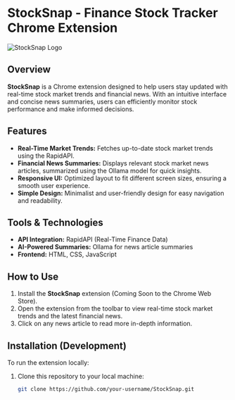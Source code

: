 # StockSnap - Finance Stock Tracker Chrome Extension

![StockSnap Logo](./StockSnap.jpeg)

## Overview
**StockSnap** is a Chrome extension designed to help users stay updated with real-time stock market trends and financial news. With an intuitive interface and concise news summaries, users can efficiently monitor stock performance and make informed decisions.

## Features
- **Real-Time Market Trends:** Fetches up-to-date stock market trends using the RapidAPI.
- **Financial News Summaries:** Displays relevant stock market news articles, summarized using the Ollama model for quick insights.
- **Responsive UI:** Optimized layout to fit different screen sizes, ensuring a smooth user experience.
- **Simple Design:** Minimalist and user-friendly design for easy navigation and readability.

## Tools & Technologies
- **API Integration:** RapidAPI (Real-Time Finance Data)
- **AI-Powered Summaries:** Ollama for news article summaries
- **Frontend:** HTML, CSS, JavaScript

## How to Use
1. Install the **StockSnap** extension (Coming Soon to the Chrome Web Store).
2. Open the extension from the toolbar to view real-time stock market trends and the latest financial news.
3. Click on any news article to read more in-depth information.

## Installation (Development)
To run the extension locally:
1. Clone this repository to your local machine:
   ```bash
   git clone https://github.com/your-username/StockSnap.git
